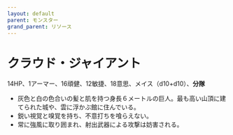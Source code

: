 ```yaml
---
layout: default
parent: モンスター
grand_parent: リソース
---
```


# クラウド・ジャイアント

14HP、1アーマー、16頑健、12敏捷、18意思、メイス（d10+d10）、**分隊**

- 灰色と白の色合いの髪と肌を持つ身長６メートルの巨人。最も高い山頂に建てられた城や、雲に浮かぶ館に住んでいる。
- 鋭い視覚と嗅覚を持ち、不意打ちを喰らえない。
- 常に強風に取り囲まれ、射出武器による攻撃は妨害される。
